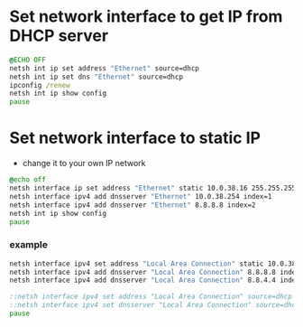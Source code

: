 # Set network interface to get IP from DHCP server
```cmd
@ECHO OFF
netsh int ip set address "Ethernet" source=dhcp
netsh int ip set dns "Ethernet" source=dhcp
ipconfig /renew
netsh int ip show config
pause
```

# Set network interface to static IP
* change it to your own IP network
```cmd
@echo off
netsh interface ip set address "Ethernet" static 10.0.38.16 255.255.255.0 10.0.38.254
netsh interface ipv4 add dnsserver "Ethernet" 10.0.38.254 index=1
netsh interface ipv4 add dnsserver "Ethernet" 8.8.8.8 index=2
netsh int ip show config
pause
```

### example
```cmd
netsh interface ipv4 set address "Local Area Connection" static 10.0.38.16 255.255.255.0 10.0.38.254
netsh interface ipv4 add dnsserver "Local Area Connection" 8.8.8.8 index=1
netsh interface ipv4 add dnsserver "Local Area Connection" 8.8.4.4 index=2

::netsh interface ipv4 set address "Local Area Connection" source=dhcp
::netsh interface ipv4 set dnsserver "Local Area Connection" source=dhcp
pause
```

